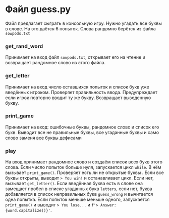 # Файл guess.py

Файл предлагает сыграть в консольную игру. Нужно угадать все буквы в слове. На это даётся 6 попыток. Слова рандомно берётся из файла `sowpods.txt`

### get_rand_word

Принимает на вход файл `sowpods.txt`, открывает его на чтение и возвращает рандомное слово из этого файла.

### get_letter

Принимает на вход число оставшихся попыток и список букв уже введённых игроком.
Проверяет правильность ввода. Предупреждает если игрок повторно вводит ту же букву. Возвращает выведенную букву.

### print_game

Принимает на вход: ошибочные буквы, рандомное слово и список его букв.
Выводит все не правильные буквы, все угаданные буквы и само слово заменя все буквы дефисами

### play
На вход принимает рандомное слово и создаём список всех букв этого слова.
Если число попыток больше нуля, запускается цикл `while`.
В нём вызывает `print_game()`. Проверяет есть ли не открытые буквы . Если все буквы открыты, выводит `> You win!` и останавливает цикл.
Если нет,  вызывает `get_letter()`. Если введённая буква есть в слове она замещает пробел в списке угаданных букв `letters`, если нет, буква добавляется в список неправильных букв `guess_wrong` и вычитается одна попытка.
Если попыток меньше меньше одного, запускается `print_game()` и выводит `> You lose...` и `f'> Answer: {word.capitalize()}'`.
